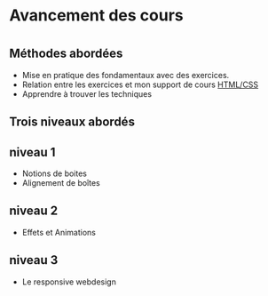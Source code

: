 #
# Avancement des cours
# 
## Méthodes abordées
- Mise en pratique des fondamentaux avec des exercices.
- Relation entre les exercices et mon support de cours [HTML/CSS](https://github.com/seasgit/cours-html-css-21-22)
- Apprendre à trouver les techniques
## Trois niveaux abordés
## niveau 1
- Notions de boites
- Alignement de boîtes
## niveau 2
- Effets et Animations
## niveau 3
- Le responsive webdesign
 

